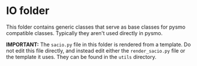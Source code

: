 # IO folder

This folder contains generic classes that serve as base classes for pysmo compatible
classes. Typically they aren't used directly in pysmo.

**IMPORTANT:** The `sacio.py` file in this folder is rendered from
a template. Do not edit this file directly, and instead edit either
the `render_sacio.py` file or the template it uses. They can be
found in the `utils` directory.